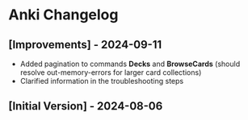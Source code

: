 # Anki Changelog

## [Improvements] - 2024-09-11

- Added pagination to commands **Decks** and **BrowseCards** (should resolve out-memory-errors for larger card collections)
- Clarified information in the troubleshooting steps

## [Initial Version] - 2024-08-06

